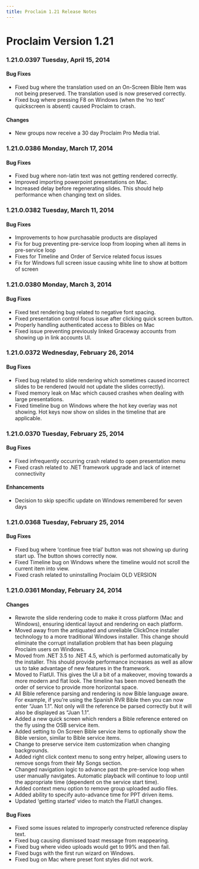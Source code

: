 ```yaml
---
title: Proclaim 1.21 Release Notes
---
```


# Proclaim Version 1.21

### 1.21.0.0397 Tuesday, April 15, 2014

#### Bug Fixes

* Fixed bug where the translation used on an On-Screen Bible Item was not being preserved. The translation used is now preserved correctly.
* Fixed bug where pressing F8 on Windows (when the ‘no text’ quickscreen is absent) caused Proclaim to crash.

#### Changes

* New groups now receive a 30 day Proclaim Pro Media trial.

### 1.21.0.0386 Monday, March 17, 2014

#### Bug Fixes

* Fixed bug where non-latin text was not getting rendered correctly.
* Improved importing powerpoint presentations on Mac.
* Increased delay before regenerating slides. This should help performance when changing text on slides.

### 1.21.0.0382 Tuesday, March 11, 2014

#### Bug Fixes

* Improvements to how purchasable products are displayed
* Fix for bug preventing pre-service loop from looping when all items in pre-service loop
* Fixes for Timeline and Order of Service related focus issues
* Fix for Windows full screen issue causing white line to show at bottom of screen

### 1.21.0.0380 Monday, March 3, 2014

#### Bug Fixes

* Fixed text rendering bug related to negative font spacing.
* Fixed presentation control focus issue after clicking quick screen button.
* Properly handling authenticated access to Bibles on Mac
* Fixed issue preventing previously linked Graceway accounts from showing up in link accounts UI.

### 1.21.0.0372 Wednesday, February 26, 2014

#### Bug Fixes

* Fixed bug related to slide rendering which sometimes caused incorrect slides to be rendered (would not update the slides correctly).
* Fixed memory leak on Mac which caused crashes when dealing with large presentations.
* Fixed timeline bug on Windows where the hot key overlay was not showing. Hot keys now show on slides in the timeline that are applicable.

### 1.21.0.0370 Tuesday, February 25, 2014

#### Bug Fixes

* Fixed infrequently occurring crash related to open presentation menu
* Fixed crash related to .NET framework upgrade and lack of internet connectivity

#### Enhancements

* Decision to skip specific update on Windows remembered for seven days

### 1.21.0.0368 Tuesday, February 25, 2014

#### Bug Fixes

* Fixed bug where ‘continue free trial’ button was not showing up during start up. The button shows correctly now.
* Fixed Timeline bug on Windows where the timeline would not scroll the current item into view.
* Fixed crash related to uninstalling Proclaim OLD VERSION

### 1.21.0.0361 Monday, February 24, 2014

#### Changes

* Rewrote the slide rendering code to make it cross platform (Mac and Windows), ensuring identical layout and rendering on each platform.
* Moved away from the antiquated and unreliable ClickOnce installer technology to a more traditional Windows installer. This change should eliminate the corrupt installation problem that has been plaguing Proclaim users on Windows.
* Moved from .NET 3.5 to .NET 4.5, which is performed automatically by the installer. This should provide performance increases as well as allow us to take advantage of new features in the framework.
* Moved to FlatUI. This gives the UI a bit of a makeover, moving towards a more modern and flat look. The timeline has been moved beneath the order of service to provide more horizontal space.
* All Bible reference parsing and rendering is now Bible language aware. For example, if you’re using the Spanish RVR Bible then you can now enter “Juan 1.1”. Not only will the reference be parsed correctly but it will also be displayed as “Juan 1.1”.
* Added a new quick screen which renders a Bible reference entered on the fly using the OSB service item.
* Added setting to On Screen Bible service items to optionally show the Bible version, similar to Bible service items.
* Change to preserve service item customization when changing backgrounds.
* Added right click context menu to song entry helper, allowing users to remove songs from their My Songs section.
* Changed navigation logic to advance past the pre-service loop when user manually navigates. Automatic playback will continue to loop until the appropriate time (dependent on the service start time).
* Added context menu option to remove group uploaded audio files.
* Added ability to specify auto-advance time for PPT driven items.
* Updated ‘getting started’ video to match the FlatUI changes.

#### Bug Fixes

* Fixed some issues related to improperly constructed reference display text.
* Fixed bug causing dismissed toast message from reappearing.
* Fixed bug where video uploads would get to 99% and then fail.
* Fixed bugs with the first run wizard on Windows.
* Fixed bug on Mac where preset font styles did not work.
